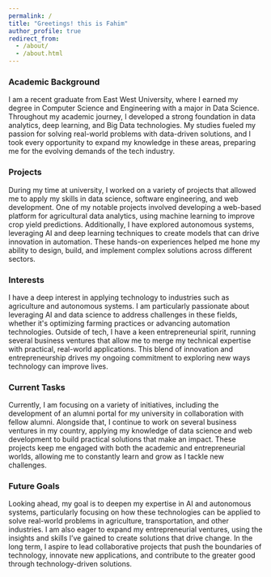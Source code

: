 ```yaml
---
permalink: /
title: "Greetings! this is Fahim"
author_profile: true
redirect_from: 
  - /about/
  - /about.html
---
```


### Academic Background
I am a recent graduate from East West University, where I earned my degree in Computer Science and Engineering with a major in Data Science. Throughout my academic journey, I developed a strong foundation in data analytics, deep learning, and Big Data technologies. My studies fueled my passion for solving real-world problems with data-driven solutions, and I took every opportunity to expand my knowledge in these areas, preparing me for the evolving demands of the tech industry.

### Projects
During my time at university, I worked on a variety of projects that allowed me to apply my skills in data science, software engineering, and web development. One of my notable projects involved developing a web-based platform for agricultural data analytics, using machine learning to improve crop yield predictions. Additionally, I have explored autonomous systems, leveraging AI and deep learning techniques to create models that can drive innovation in automation. These hands-on experiences helped me hone my ability to design, build, and implement complex solutions across different sectors.

### Interests
I have a deep interest in applying technology to industries such as agriculture and autonomous systems. I am particularly passionate about leveraging AI and data science to address challenges in these fields, whether it's optimizing farming practices or advancing automation technologies. Outside of tech, I have a keen entrepreneurial spirit, running several business ventures that allow me to merge my technical expertise with practical, real-world applications. This blend of innovation and entrepreneurship drives my ongoing commitment to exploring new ways technology can improve lives.

### Current Tasks
Currently, I am focusing on a variety of initiatives, including the development of an alumni portal for my university in collaboration with fellow alumni. Alongside that, I continue to work on several business ventures in my country, applying my knowledge of data science and web development to build practical solutions that make an impact. These projects keep me engaged with both the academic and entrepreneurial worlds, allowing me to constantly learn and grow as I tackle new challenges.

### Future Goals
Looking ahead, my goal is to deepen my expertise in AI and autonomous systems, particularly focusing on how these technologies can be applied to solve real-world problems in agriculture, transportation, and other industries. I am also eager to expand my entrepreneurial ventures, using the insights and skills I’ve gained to create solutions that drive change. In the long term, I aspire to lead collaborative projects that push the boundaries of technology, innovate new applications, and contribute to the greater good through technology-driven solutions.
